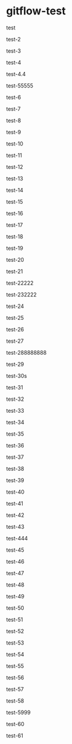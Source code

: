 # gitflow-test

test

test-2

test-3

test-4

test-4.4

test-55555

test-6

test-7

test-8

test-9

test-10

test-11

test-12

test-13

test-14

test-15

test-16

test-17

test-18

test-19

test-20

test-21

test-22222

test-232222

test-24

test-25

test-26

test-27

test-288888888

test-29

test-30s

test-31

test-32

test-33

test-34

test-35

test-36

test-37

test-38

test-39

test-40

test-41

test-42

test-43

test-444

test-45

test-46

test-47

test-48

test-49

test-50

test-51

test-52

test-53

test-54

test-55

test-56

test-57

test-58

test-5999

test-60

test-61

